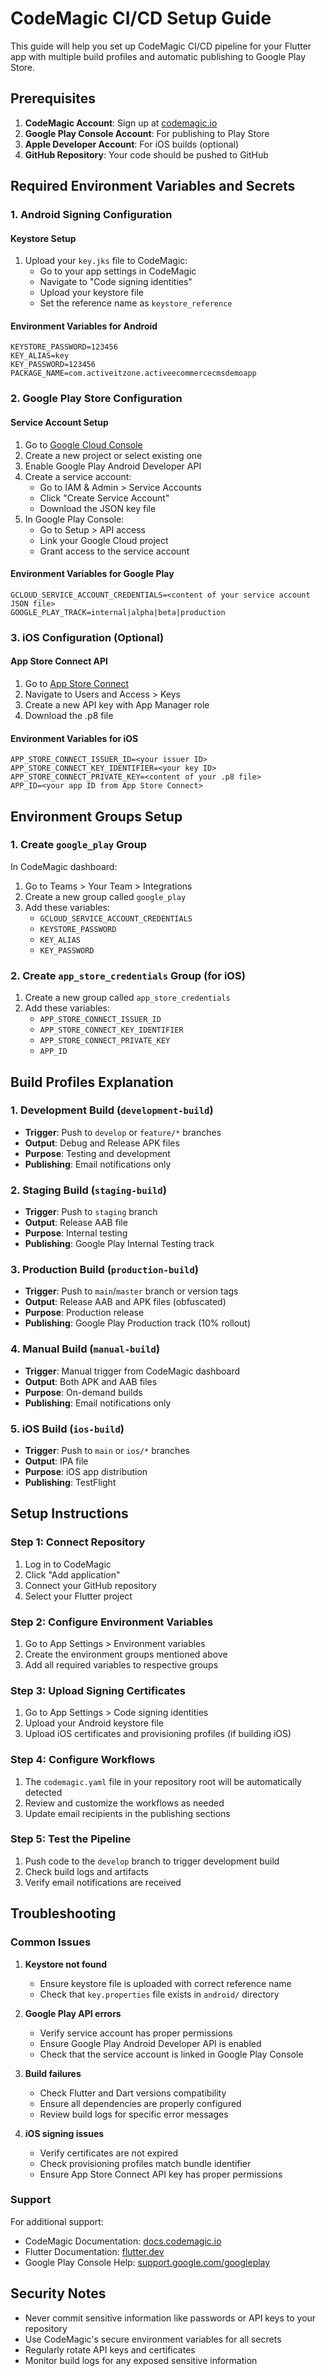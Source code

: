 # CodeMagic CI/CD Setup Guide

This guide will help you set up CodeMagic CI/CD pipeline for your Flutter app with multiple build profiles and automatic publishing to Google Play Store.

## Prerequisites

1. **CodeMagic Account**: Sign up at [codemagic.io](https://codemagic.io)
2. **Google Play Console Account**: For publishing to Play Store
3. **Apple Developer Account**: For iOS builds (optional)
4. **GitHub Repository**: Your code should be pushed to GitHub

## Required Environment Variables and Secrets

### 1. Android Signing Configuration

#### Keystore Setup
1. Upload your `key.jks` file to CodeMagic:
   - Go to your app settings in CodeMagic
   - Navigate to "Code signing identities"
   - Upload your keystore file
   - Set the reference name as `keystore_reference`

#### Environment Variables for Android
```
KEYSTORE_PASSWORD=123456
KEY_ALIAS=key
KEY_PASSWORD=123456
PACKAGE_NAME=com.activeitzone.activeecommercecmsdemoapp
```

### 2. Google Play Store Configuration

#### Service Account Setup
1. Go to [Google Cloud Console](https://console.cloud.google.com/)
2. Create a new project or select existing one
3. Enable Google Play Android Developer API
4. Create a service account:
   - Go to IAM & Admin > Service Accounts
   - Click "Create Service Account"
   - Download the JSON key file
5. In Google Play Console:
   - Go to Setup > API access
   - Link your Google Cloud project
   - Grant access to the service account

#### Environment Variables for Google Play
```
GCLOUD_SERVICE_ACCOUNT_CREDENTIALS=<content of your service account JSON file>
GOOGLE_PLAY_TRACK=internal|alpha|beta|production
```

### 3. iOS Configuration (Optional)

#### App Store Connect API
1. Go to [App Store Connect](https://appstoreconnect.apple.com/)
2. Navigate to Users and Access > Keys
3. Create a new API key with App Manager role
4. Download the .p8 file

#### Environment Variables for iOS
```
APP_STORE_CONNECT_ISSUER_ID=<your issuer ID>
APP_STORE_CONNECT_KEY_IDENTIFIER=<your key ID>
APP_STORE_CONNECT_PRIVATE_KEY=<content of your .p8 file>
APP_ID=<your app ID from App Store Connect>
```

## Environment Groups Setup

### 1. Create `google_play` Group
In CodeMagic dashboard:
1. Go to Teams > Your Team > Integrations
2. Create a new group called `google_play`
3. Add these variables:
   - `GCLOUD_SERVICE_ACCOUNT_CREDENTIALS`
   - `KEYSTORE_PASSWORD`
   - `KEY_ALIAS`
   - `KEY_PASSWORD`

### 2. Create `app_store_credentials` Group (for iOS)
1. Create a new group called `app_store_credentials`
2. Add these variables:
   - `APP_STORE_CONNECT_ISSUER_ID`
   - `APP_STORE_CONNECT_KEY_IDENTIFIER`
   - `APP_STORE_CONNECT_PRIVATE_KEY`
   - `APP_ID`

## Build Profiles Explanation

### 1. Development Build (`development-build`)
- **Trigger**: Push to `develop` or `feature/*` branches
- **Output**: Debug and Release APK files
- **Purpose**: Testing and development
- **Publishing**: Email notifications only

### 2. Staging Build (`staging-build`)
- **Trigger**: Push to `staging` branch
- **Output**: Release AAB file
- **Purpose**: Internal testing
- **Publishing**: Google Play Internal Testing track

### 3. Production Build (`production-build`)
- **Trigger**: Push to `main`/`master` branch or version tags
- **Output**: Release AAB and APK files (obfuscated)
- **Purpose**: Production release
- **Publishing**: Google Play Production track (10% rollout)

### 4. Manual Build (`manual-build`)
- **Trigger**: Manual trigger from CodeMagic dashboard
- **Output**: Both APK and AAB files
- **Purpose**: On-demand builds
- **Publishing**: Email notifications only

### 5. iOS Build (`ios-build`)
- **Trigger**: Push to `main` or `ios/*` branches
- **Output**: IPA file
- **Purpose**: iOS app distribution
- **Publishing**: TestFlight

## Setup Instructions

### Step 1: Connect Repository
1. Log in to CodeMagic
2. Click "Add application"
3. Connect your GitHub repository
4. Select your Flutter project

### Step 2: Configure Environment Variables
1. Go to App Settings > Environment variables
2. Create the environment groups mentioned above
3. Add all required variables to respective groups

### Step 3: Upload Signing Certificates
1. Go to App Settings > Code signing identities
2. Upload your Android keystore file
3. Upload iOS certificates and provisioning profiles (if building iOS)

### Step 4: Configure Workflows
1. The `codemagic.yaml` file in your repository root will be automatically detected
2. Review and customize the workflows as needed
3. Update email recipients in the publishing sections

### Step 5: Test the Pipeline
1. Push code to the `develop` branch to trigger development build
2. Check build logs and artifacts
3. Verify email notifications are received

## Troubleshooting

### Common Issues

1. **Keystore not found**
   - Ensure keystore file is uploaded with correct reference name
   - Check that `key.properties` file exists in `android/` directory

2. **Google Play API errors**
   - Verify service account has proper permissions
   - Ensure Google Play Android Developer API is enabled
   - Check that the service account is linked in Google Play Console

3. **Build failures**
   - Check Flutter and Dart versions compatibility
   - Ensure all dependencies are properly configured
   - Review build logs for specific error messages

4. **iOS signing issues**
   - Verify certificates are not expired
   - Check provisioning profiles match bundle identifier
   - Ensure App Store Connect API key has proper permissions

### Support

For additional support:
- CodeMagic Documentation: [docs.codemagic.io](https://docs.codemagic.io)
- Flutter Documentation: [flutter.dev](https://flutter.dev)
- Google Play Console Help: [support.google.com/googleplay](https://support.google.com/googleplay)

## Security Notes

- Never commit sensitive information like passwords or API keys to your repository
- Use CodeMagic's secure environment variables for all secrets
- Regularly rotate API keys and certificates
- Monitor build logs for any exposed sensitive information
